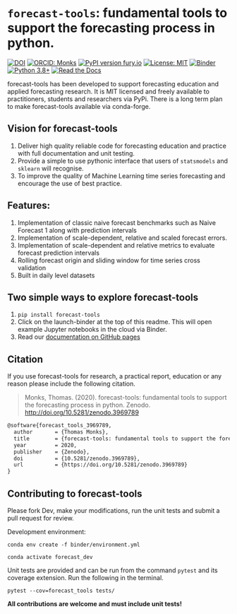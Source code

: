 # `forecast-tools`: fundamental tools to support the forecasting process in python.

[![DOI](https://zenodo.org/badge/250494795.svg)](https://zenodo.org/badge/latestdoi/250494795)
[![ORCID: Monks](https://img.shields.io/badge/ORCID-0000--0003--2631--4481-brightgreen)](https://orcid.org/0000-0003-2631-4481)
[![PyPI version fury.io](https://badge.fury.io/py/forecast-tools.svg)](https://pypi.python.org/pypi/forecast-tools/)
[![License: MIT](https://img.shields.io/badge/License-MIT-yellow.svg)](https://opensource.org/licenses/MIT)
[![Binder](https://mybinder.org/badge_logo.svg)](https://mybinder.org/v2/gh/TomMonks/forecast-tools/master)
[![Python 3.8+](https://img.shields.io/badge/python-3.8+-blue.svg)](https://www.python.org/downloads/release/python-380+/)
[![Read the Docs](https://readthedocs.org/projects/pip/badge/?version=latest)](https://tommonks.github.io/forecast-tools/)

 forecast-tools has been developed to support forecasting education and applied forecasting research.  It is MIT licensed and freely available to practitioners, students and researchers via PyPi.  There is a long term plan to make forecast-tools available via conda-forge.

 ## Vision for forecast-tools

 1. Deliver high quality reliable code for forecasting education and practice with full documentation and unit testing.
 2. Provide a simple to use pythonic interface that users of `statsmodels` and `sklearn` will recognise.
 3. To improve the quality of Machine Learning time series forecasting and encourage the use of best practice.

## Features:

1. Implementation of classic naive forecast benchmarks such as Naive Forecast 1 along with prediction intervals
2. Implementation of scale-dependent, relative and scaled forecast errors.
3. Implementation of scale-dependent and relative metrics to evaluate forecast prediction intervals
4. Rolling forecast origin and sliding window for time series cross validation
5. Built in daily level datasets

## Two simple ways to explore forecast-tools

1. `pip install forecast-tools`
2. Click on the launch-binder at the top of this readme. This will open example Jupyter notebooks in the cloud via Binder.
3. Read our [documentation on GitHub pages](https://tommonks.github.io/forecast-tools/)

## Citation

If you use forecast-tools for research, a practical report, education or any reason please include the following citation.

> Monks, Thomas. (2020). forecast-tools: fundamental tools to support the forecasting process in python. Zenodo. http://doi.org/10.5281/zenodo.3969789

```tex
@software{forecast_tools_3969789,
  author       = {Thomas Monks},
  title        = {forecast-tools: fundamental tools to support the forecasting process in python},
  year         = 2020,
  publisher    = {Zenodo},
  doi          = {10.5281/zenodo.3969789},
  url          = {https://doi.org/10.5281/zenodo.3969789}
}
```

## Contributing to forecast-tools

Please fork Dev, make your modifications, run the unit tests and submit a pull request for review.

Development environment:

```
conda env create -f binder/environment.yml
```

```
conda activate forecast_dev
```

Unit tests are provided and can be run from the command `pytest` and its coverage extension.  Run the following in the terminal.

```
pytest --cov=forecast_tools tests/
```

**All contributions are welcome and must include unit tests!**